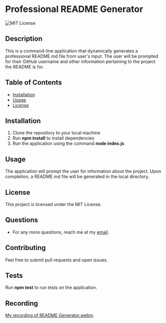# Professional README Generator
  ![MIT License](https://img.shields.io/badge/license-MIT-green)
  ## Description 

This is a command-line application that dynamically generates a professional README.md file from user's input. The user will be prompted for their GitHub username and other information pertaining to the project the README is for.

  ## Table of Contents
  
  * [Installation](#installation)
  * [Usage](#usage)
  * [License](#license)
  
  ## Installation
  
1. Clone the repository to your local machine
2. Run **npm install** to install dependencies
3. Run the application using the command **node index.js**

  ## Usage 
  
The application will prompt the user for information about the project. Upon completion, a README.md file will be generated in the local directory.
  
  ## License
  
  This project is licensed under the MIT License.

  ## Questions
  
  * For any more questions, reach me at my [email](nazyasar95@gmail.com).
  
  ## Contributing
  
Feel free to submit pull requests and open issues.
  
  ## Tests
  
Run **npm test** to run tests on the application.

  ## Recording
[My recording of README Generator.webm](https://user-images.githubusercontent.com/55256787/216795936-a6b127fe-cb50-4654-a346-4e5d0f321977.webm)

